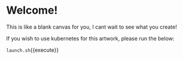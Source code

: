 # Welcome!

This is like a blank canvas for you, I cant wait to see what you create!

If you wish to use kubernetes for this artwork, please run the below:

`launch.sh`{{execute}}

